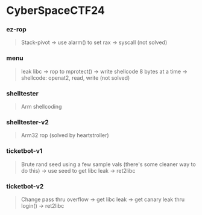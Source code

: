 CyberSpaceCTF24
=======

<h3> ez-rop </h3>

> Stack-pivot -> use alarm() to set rax -> syscall (not solved)

<h3> menu </h3>

> leak libc -> rop to mprotect() -> write shellcode 8 bytes at a time -> shellcode: openat2, read, write (not solved)

<h3> shelltester </h3>

> Arm shellcoding

<h3> shelltester-v2 </h3>

> Arm32 rop (solved by heartstroller)

<h3> ticketbot-v1 </h3>

> Brute rand seed using a few sample vals (there's some cleaner way to do this) -> use seed to get libc leak -> ret2libc

<h3> ticketbot-v2 </h3>

> Change pass thru overflow -> get libc leak -> get canary leak thru login() -> ret2libc